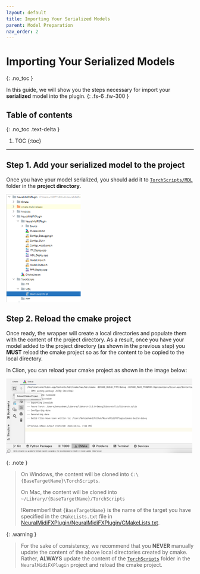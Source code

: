 ```yaml
---
layout: default
title: Importing Your Serialized Models
parent: Model Preparation
nav_order: 2
---
```


# Importing Your Serialized Models
{: .no_toc }

In this guide, we will show you the steps necessary for import your **serialized** model into the plugin.
{: .fs-6 .fw-300 }

## Table of contents
{: .no_toc .text-delta }

1. TOC
{:toc}

---

## Step 1. Add your serialized model to the project

Once you have your model serialized, you should add it to [`TorchScripts/MDL`](https://github.com/behzadhaki/NeuralMidiFXPlugin/tree/master/TorchScripts) 
folder in the **project directory**.


<img src="/assets/images/TorchScriptFolderStruct.png" width="200" alt="MDLFile">


## Step 2. Reload the cmake project
Once ready, the wrapper will create a local directories and populate them with the content of the project directory.
As a result, once you have your model added to the project directory (as shown in the previous step)
you **MUST** reload the cmake project so as for the content to be copied to the local directory.


In Clion, you can reload your cmake project as shown in the image below:


<img src="/assets/images/cmake_reload.png" width="500" alt="CMAKE Reload Image">


{: .note }
> On Windows, the content will be cloned into `C:\{BaseTargetName}\TorchScripts`.
> 
> On Mac, the content will be cloned into `~/Library/{BaseTargetName}/TorchScripts`
> 
> !Remember! that `{BaseTargetName}` is the name of the target you have specified in the `CMakeLists.txt` file
> in [NeuralMidiFXPlugin/NeuralMidiFXPlugin/CMakeLists.txt](https://github.com/behzadhaki/NeuralMidiFXPlugin/blob/master/NeuralMidiFXPlugin/NeuralMidiFXPlugin/CMakeLists.txt).
> 

{: .warning }
> For the sake of consistency, we recommend that you **NEVER** manually update the content of the above local directories created by cmake. 
> Rather, **ALWAYS** update the content of the [`TorchScripts`](https://github.com/behzadhaki/NeuralMidiFXPlugin/tree/master/TorchScripts/) folder in the `NeuralMidiFXPlugin` project and reload the cmake project.


